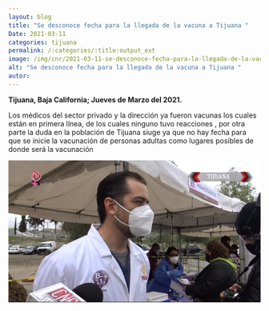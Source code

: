 ```yaml
---
layout: blog
title: "Se desconoce fecha para la llegada de la vacuna a Tijuana "
Date: 2021-03-11
categories: tijuana
permalink: /:categories/:title:output_ext
image: /img/cnr/2021-03-11-se-desconoce-fecha-para-la-llegada-de-la-vacuna-a-tijuana.jpg
alt: "Se desconoce fecha para la llegada de la vacuna a Tijuana "
autor:
---
```


**Tijuana, Baja California; Jueves de Marzo del 2021.** 

Los médicos del sector privado  y la dirección ya fueron vacunas los cuales están en primera línea, de los cuales ninguno tuvo reacciones , por otra parte la duda en la población de Tijuana siuge ya que no hay fecha para que se inicie la vacunación de personas adultas como lugares posibles de donde será la vacunación

<div id="carouselExampleSlidesOnly" class="carousel slide" data-ride="carousel">
  <div class="carousel-inner">
    <div class="carousel-item active">
       <img class="d-block w-100" src="/img/cnr/2021-03-11-se-desconoce-fecha-para-la-llegada-de-la-vacuna-a-tijuana.jpg" loading="lazy"  alt="Se desconoce fecha para la llegada de la vacuna a Tijuana ">
    </div>
  </div>
</div>